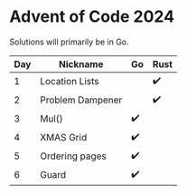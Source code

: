 # Advent of Code 2024

Solutions will primarily be in Go.

| Day | Nickname         | Go  | Rust |
| --- | ---------------- | --- | ---- |
| 1   | Location Lists   |     | ✔️   |
| 2   | Problem Dampener |     | ✔️   |
| 3   | Mul()            | ✔️  |      |
| 4   | XMAS Grid        | ✔️  |      |
| 5   | Ordering pages   | ✔️  |      |
| 6   | Guard            | ✔️  |      |
